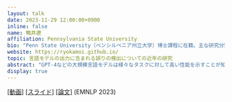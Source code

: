 ```yaml
---
layout: talk
date: 2023-11-29 12:00:00+0900
inline: false
name: 鴨井遼
affiliation: Pennsylvania State University
bio: "Penn State University（ペンシルベニア州立大学）博士課程に在籍。主な研究分野は言語モデルの評価や出力に含まれる誤りの検出。テキサス大学オースティン校にて修士号を取得、慶應義塾大学理工学部数理科学科卒業。"
website: https://ryokamoi.github.io/
topic: 言語モデルの出力に含まれる誤りの検出についての近年の研究
abstract: "GPT-4などの大規模言語モデルは様々なタスクに対して高い性能を示すことが知られている一方で、誤りを含む出力を生成することも少なくありません。例えば、言語モデルが生成した要約文には、元の文書には書かれていない内容が含まれてしまうことがあります。このトークでは、EMNLP2023で発表予定の \"WiCE: Real-World Entailment for Claims in Wikipedia\" の紹介を中心に、言語モデルの出力に含まれる誤りの検出についての近年の研究を紹介します。"
display: true
---
```

[[動画]](https://youtu.be/AZCphX7ycsc?feature=shared) [[スライド]](https://drive.google.com/file/d/1kfbF3TPUv7mhnyLfii237VfLqWuc6jFd/view?usp=sharing) [[論文]](https://arxiv.org/abs/2303.01432) (EMNLP 2023)

